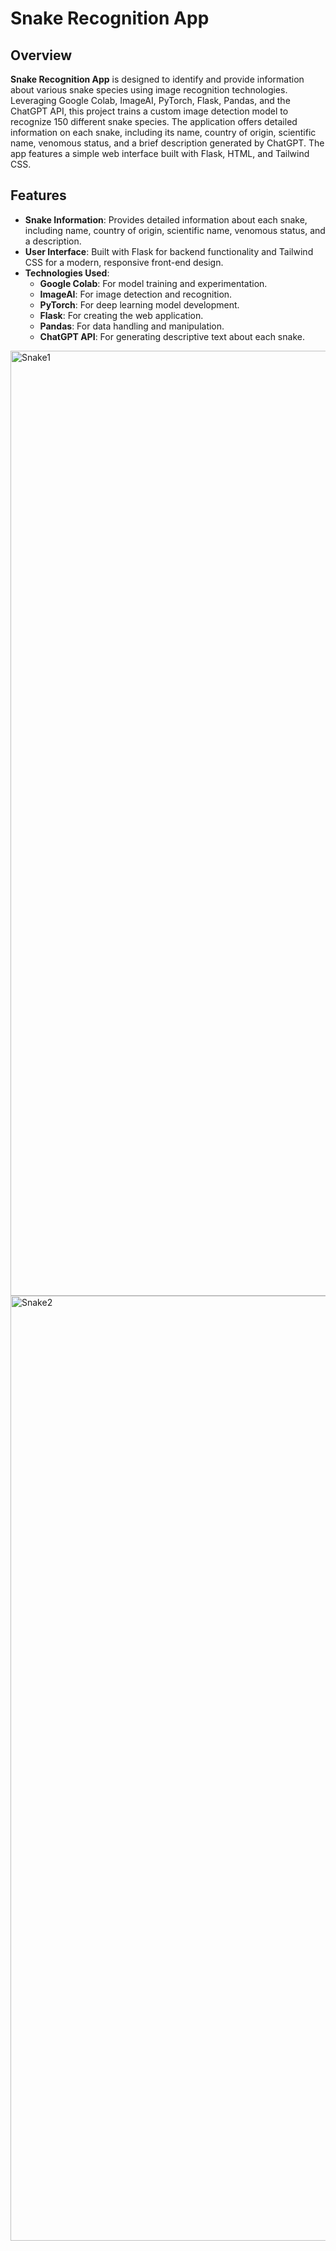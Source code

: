 # Snake Recognition App

## Overview

**Snake Recognition App** is designed to identify and provide information about various snake species using image recognition technologies. Leveraging Google Colab, ImageAI, PyTorch, Flask, Pandas, and the ChatGPT API, this project trains a custom image detection model to recognize 150 different snake species. The application offers detailed information on each snake, including its name, country of origin, scientific name, venomous status, and a brief description generated by ChatGPT. The app features a simple web interface built with Flask, HTML, and Tailwind CSS.

## Features
- **Snake Information**: Provides detailed information about each snake, including name, country of origin, scientific name, venomous status, and a description.
- **User Interface**: Built with Flask for backend functionality and Tailwind CSS for a modern, responsive front-end design.
- **Technologies Used**:
  - **Google Colab**: For model training and experimentation.
  - **ImageAI**: For image detection and recognition.
  - **PyTorch**: For deep learning model development.
  - **Flask**: For creating the web application.
  - **Pandas**: For data handling and manipulation.
  - **ChatGPT API**: For generating descriptive text about each snake.
<img width="1512" alt="Snake1" src="https://github.com/user-attachments/assets/17e4069c-686b-452b-87c7-f62eae08467b">
<img width="1512" alt="Snake2" src="https://github.com/user-attachments/assets/cb16b016-8837-4599-8335-2e8467116db5">
